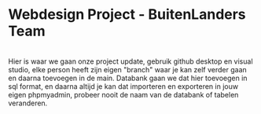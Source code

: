 <h1>Webdesign Project - BuitenLanders Team </h1><br>
Hier is waar we gaan onze project update, gebruik github desktop en visual studio, elke person heeft zijn eigen "branch" waar je kan zelf verder gaan en daarna toevoegen in de main.
Databank gaan we dat hier toevoegen in sql format, en daarna altijd je kan dat importeren en exporteren in jouw eigen phpmyadmin, probeer nooit de naam van de databank of tabelen veranderen.
